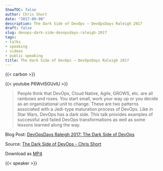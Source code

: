 ```yaml
---
ShowTOC: false
author: Chris Short
date: "2017-09-08"
description: The Dark Side of DevOps — DevOpsDays Raleigh 2017
draft: false
slug: devops-dark-side-devopsdays-raleigh-2017
tags:
- talks
- speaking
- videos
- public speaking
title: The Dark Side of DevOps — DevOpsDays Raleigh 2017
---
```


{{< carbon >}}

{{< youtube P6Wvt5GUvlU >}}

> People think that DevOps, Cloud Native, Agile, GROWS, etc. are all rainbows and roses. You start small, work your way up or you decide as an organizational unit to change. These are two patterns associated with a Jedi-type maturation process of DevOps. Like in Star Wars, DevOps has a dark side. This talk provides examples of successful and failed DevOps transformations as well as some lessons learned along the way.

Blog Post: [DevOpsDays Raleigh 2017: The Dark Side of DevOps](/devopsdays-raleigh-2017-the-dark-side-of-devops/)  

Source: [The Dark Side of DevOps - Chris Short](https://youtu.be/P6Wvt5GUvlU)

Download as [MP4](https://shortcdn.com/chrisshort/The-Dark-Side-of-DevOps-Chris-Short.mp4)

{{< speaker >}}

